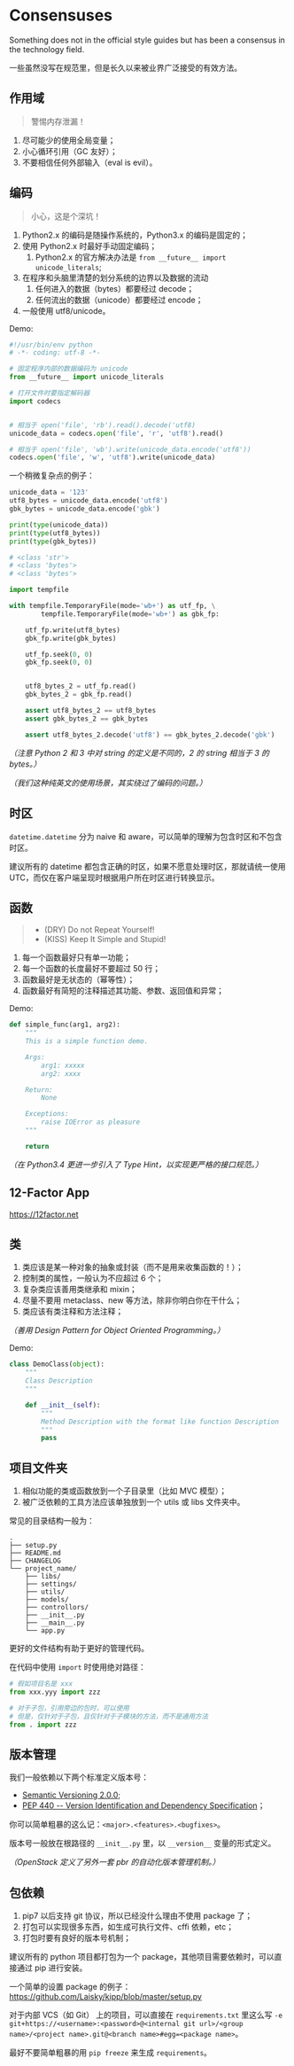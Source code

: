 # Consensuses


Something does not in the official style guides but has been a consensus in the technology field.

一些虽然没写在规范里，但是长久以来被业界广泛接受的有效方法。


## 作用域

> 警惕内存泄漏！

1. 尽可能少的使用全局变量；
2. 小心循环引用（GC 友好）；
3. 不要相信任何外部输入（eval is evil）。


## 编码

> 小心，这是个深坑！

1. Python2.x 的编码是随操作系统的，Python3.x 的编码是固定的；
2. 使用 Python2.x 时最好手动固定编码；
   1. Python2.x 的官方解决办法是 `from __future__ import unicode_literals`;
3. 在程序和头脑里清楚的划分系统的边界以及数据的流动
   1. 任何进入的数据（bytes）都要经过 decode；
   2. 任何流出的数据（unicode）都要经过 encode；
4. 一般使用 utf8/unicode。

Demo:

```py
#!/usr/bin/env python
# -*- coding: utf-8 -*-

# 固定程序内部的数据编码为 unicode
from __future__ import unicode_literals

# 打开文件时要指定解码器
import codecs


# 相当于 open('file', 'rb').read().decode('utf8)
unicode_data = codecs.open('file', 'r', 'utf8').read()

# 相当于 open('file', 'wb').write(unicode_data.encode('utf8'))
codecs.open('file', 'w', 'utf8').write(unicode_data)
```

一个稍微复杂点的例子：

```py
unicode_data = '123'
utf8_bytes = unicode_data.encode('utf8')
gbk_bytes = unicode_data.encode('gbk')

print(type(unicode_data))
print(type(utf8_bytes))
print(type(gbk_bytes))

# <class 'str'>
# <class 'bytes'>
# <class 'bytes'>

import tempfile

with tempfile.TemporaryFile(mode='wb+') as utf_fp, \
        tempfile.TemporaryFile(mode='wb+') as gbk_fp:

    utf_fp.write(utf8_bytes)
    gbk_fp.write(gbk_bytes)

    utf_fp.seek(0, 0)
    gbk_fp.seek(0, 0)


    utf8_bytes_2 = utf_fp.read()
    gbk_bytes_2 = gbk_fp.read()

    assert utf8_bytes_2 == utf8_bytes
    assert gbk_bytes_2 == gbk_bytes

    assert utf8_bytes_2.decode('utf8') == gbk_bytes_2.decode('gbk')

```

*（注意 Python 2 和 3 中对 string 的定义是不同的，2 的 string 相当于 3 的 bytes。）*

*（我们这种纯英文的使用场景，其实绕过了编码的问题。）*


## 时区

`datetime.datetime` 分为 naive 和 aware，可以简单的理解为包含时区和不包含时区。

建议所有的 datetime 都包含正确的时区，如果不愿意处理时区，那就请统一使用 UTC，而仅在客户端呈现时根据用户所在时区进行转换显示。


## 函数

> * (DRY) Do not Repeat Yourself!
> * (KISS) Keep It Simple and Stupid!

1. 每一个函数最好只有单一功能；
2. 每一个函数的长度最好不要超过 50 行；
3. 函数最好是无状态的（幂等性）；
4. 函数最好有简短的注释描述其功能、参数、返回值和异常；

Demo:

```py
def simple_func(arg1, arg2):
    """
    This is a simple function demo.

    Args:
        arg1: xxxxx
        arg2: xxxx

    Return:
        None

    Exceptions:
        raise IOError as pleasure
    """

    return
```

*（在 Python3.4 更进一步引入了 Type Hint，以实现更严格的接口规范。）*


## 12-Factor App

<https://12factor.net>


## 类

1. 类应该是某一种对象的抽象或封装（而不是用来收集函数的！）；
2. 控制类的属性，一般认为不应超过 6 个；
3. 复杂类应该善用类继承和 mixin；
4. 尽量不要用 metaclass、new 等方法，除非你明白你在干什么；
5. 类应该有类注释和方法注释；

*（善用 Design Pattern for Object Oriented Programming。）*

Demo:

```py
class DemoClass(object):
    """
    Class Description
    """

    def __init__(self):
        """
        Method Description with the format like function Description
        """
        pass
```


## 项目文件夹

1. 相似功能的类或函数放到一个子目录里（比如 MVC 模型）；
2. 被广泛依赖的工具方法应该单独放到一个 utils 或 libs 文件夹中。

常见的目录结构一般为：

```
.
├── setup.py
├── README.md
├── CHANGELOG
└── project_name/
    ├── libs/
    ├── settings/
    ├── utils/
    ├── models/
    ├── controllors/
    ├── __init__.py
    ├── __main__.py
    └── app.py

```

更好的文件结构有助于更好的管理代码。

在代码中使用 `import`  时使用绝对路径：

```python
# 假如项目名是 xxx
from xxx.yyy import zzz

# 对于子包，引用旁边的包时，可以使用
# 但是，仅针对于子包，且仅针对于子模块的方法，而不是通用方法
from . import zzz


```


## 版本管理

我们一般依赖以下两个标准定义版本号：

* [Semantic Versioning 2.0.0](http://semver.org/#semantic-versioning-200);
* [PEP 440 -- Version Identification and Dependency Specification](https://www.python.org/dev/peps/pep-0440/)；


你可以简单粗暴的这么记：`<major>.<features>.<bugfixes>`。

版本号一般放在根路径的 `__init__.py` 里，以 `__version__` 变量的形式定义。

*（OpenStack 定义了另外一套 pbr 的自动化版本管理机制。）*


## 包依赖

1. pip7 以后支持 git 协议，所以已经没什么理由不使用 package 了；
2. 打包可以实现很多东西，如生成可执行文件、cffi 依赖，etc；
3. 打包时要有良好的版本号机制；


建议所有的 python 项目都打包为一个 package，其他项目需要依赖时，可以直接通过 pip 进行安装。

一个简单的设置 package 的例子：<https://github.com/Laisky/kipp/blob/master/setup.py>

对于内部 VCS（如 Git） 上的项目，可以直接在 `requirements.txt` 里这么写 `-e git+https://<username>:<password>@<internal git url>/<group name>/<project name>.git@<branch name>#egg=<package name>`。

最好不要简单粗暴的用 `pip freeze` 来生成 `requirements`。



